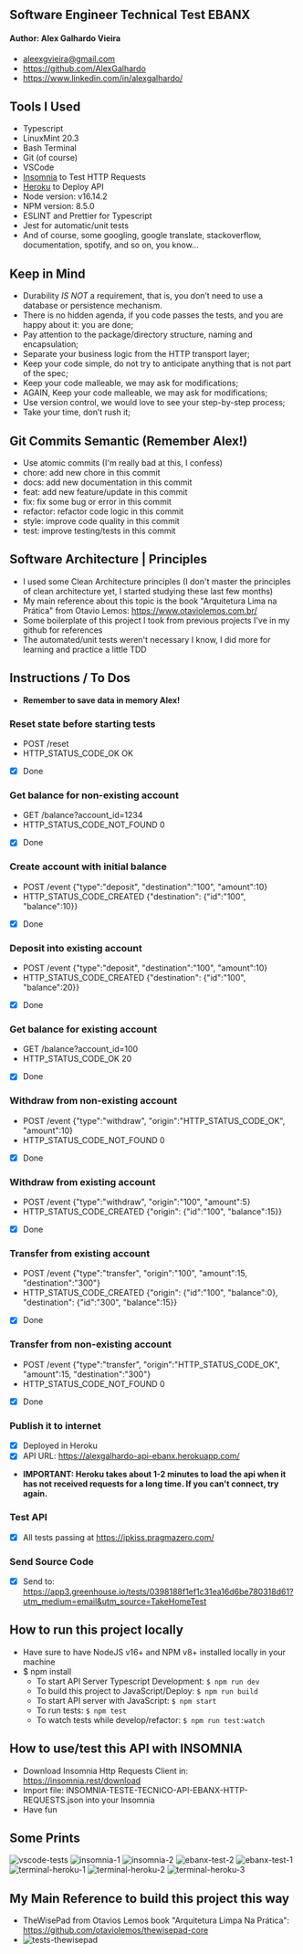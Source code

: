 ## Software Engineer Technical Test EBANX

#### Author: Alex Galhardo Vieira
- aleexgvieira@gmail.com
- https://github.com/AlexGalhardo
- https://www.linkedin.com/in/alexgalhardo/
## Tools I Used
- Typescript
- LinuxMint 20.3
- Bash Terminal
- Git (of course)
- VSCode
- [Insomnia](https://insomnia.rest/download) to Test HTTP Requests
- [Heroku](https://www.heroku.com/) to Deploy API
- Node version: v16.14.2
- NPM version: 8.5.0
- ESLINT and Prettier for Typescript
- Jest for automatic/unit tests
- And of course, some googling, google translate, stackoverflow, documentation, spotify, and so on, you know...

## Keep in Mind
- Durability *IS NOT* a requirement, that is, you don’t need to use a database or persistence mechanism.
- There is no hidden agenda, if you code passes the tests, and you are happy about it:  you are done;
- Pay attention to the package/directory structure, naming and encapsulation;
- Separate your business logic from the HTTP transport layer;
- Keep your code simple, do not try to anticipate anything that is not part of the spec;
- Keep your code malleable, we may ask for modifications;
- AGAIN, Keep your code malleable, we may ask for modifications;
- Use version control, we would love to see your step-by-step process;
- Take your time, don’t rush it;
## Git Commits Semantic (Remember Alex!)
- Use atomic commits (I'm really bad at this, I confess)
- chore: add new chore in this commit
- docs: add new documentation in this commit
- feat: add new feature/update in this commit
- fix: fix some bug or error in this commit
- refactor: refactor code logic in this commit
- style: improve code quality in this commit
- test: improve testing/tests in this commit

## Software Architecture | Principles
- I used some Clean Architecture principles (I don't master the principles of clean architecture yet, I started studying these last few months)
- My main reference about this topic is the book "Arquitetura Lima na Prática" from Otavio Lemos: https://www.otaviolemos.com.br/
- Some boilerplate of this project I took from previous projects I've in my github for references
- The automated/unit tests weren't necessary I know, I did more for learning and practice a little TDD
## Instructions / To Dos

- <strong>Remember to save data in memory Alex!</strong>

### Reset state before starting tests
- POST /reset
- HTTP_STATUS_CODE_OK OK
- [x] Done

### Get balance for non-existing account
- GET /balance?account_id=1234
- HTTP_STATUS_CODE_NOT_FOUND 0
- [x] Done

### Create account with initial balance
- POST /event {"type":"deposit", "destination":"100", "amount":10}
- HTTP_STATUS_CODE_CREATED {"destination": {"id":"100", "balance":10}}
- [x] Done

### Deposit into existing account
- POST /event {"type":"deposit", "destination":"100", "amount":10}
- HTTP_STATUS_CODE_CREATED {"destination": {"id":"100", "balance":20}}
- [x] Done

### Get balance for existing account
- GET /balance?account_id=100
- HTTP_STATUS_CODE_OK 20
- [x] Done

### Withdraw from non-existing account
- POST /event {"type":"withdraw", "origin":"HTTP_STATUS_CODE_OK", "amount":10}
- HTTP_STATUS_CODE_NOT_FOUND 0
- [x] Done

### Withdraw from existing account
- POST /event {"type":"withdraw", "origin":"100", "amount":5}
- HTTP_STATUS_CODE_CREATED {"origin": {"id":"100", "balance":15}}
- [x] Done

### Transfer from existing account
- POST /event {"type":"transfer", "origin":"100", "amount":15, "destination":"300"}
- HTTP_STATUS_CODE_CREATED {"origin": {"id":"100", "balance":0}, "destination": {"id":"300", "balance":15}}
- [x] Done

### Transfer from non-existing account
- POST /event {"type":"transfer", "origin":"HTTP_STATUS_CODE_OK", "amount":15, "destination":"300"}
- HTTP_STATUS_CODE_NOT_FOUND 0
- [x] Done

### Publish it to internet
- [x] Deployed in Heroku
- [x] API URL: https://alexgalhardo-api-ebanx.herokuapp.com/
- <strong>IMPORTANT: Heroku takes about 1-2 minutes to load the api when it has not received requests for a long time. If you can't connect, try again. </strong>

### Test API
- [x] All tests passing at https://ipkiss.pragmazero.com/

### Send Source Code
- [x] Send to: https://app3.greenhouse.io/tests/0398188f1ef1c31ea16d6be780318d61?utm_medium=email&utm_source=TakeHomeTest

## How to run this project locally
- Have sure to have NodeJS v16+ and NPM v8+ installed locally in your machine
- $ npm install
   - To start API Server Typescript Development: `$ npm run dev`
   - To build this project to JavaScript/Deploy: `$ npm run build`
   - To start API server with JavaScript: `$ npm start`
   - To run tests: `$ npm test`
   - To watch tests while develop/refactor: `$ npm run test:watch`

## How to use/test this API with INSOMNIA
- Download Insomnia Http Requests Client in: https://insomnia.rest/download
- Import file: INSOMNIA-TESTE-TECNICO-API-EBANX-HTTP-REQUESTS.json into your Insomnia
- Have fun
## Some Prints

![vscode-tests](https://user-images.githubusercontent.com/19540357/169660792-8c4c642c-586b-4779-aedc-23082d421386.png)
![insomnia-1](https://user-images.githubusercontent.com/19540357/169660793-ace2cb26-7d68-45fd-a14f-11c881447d8c.png)
![insomnia-2](https://user-images.githubusercontent.com/19540357/169660798-fdfef2a6-e949-4479-88d4-963ea5ff8860.png)
![ebanx-test-2](https://user-images.githubusercontent.com/19540357/169660786-89c93f33-5009-4940-a240-c4974ac72e0d.png)
![ebanx-test-1](https://user-images.githubusercontent.com/19540357/169660790-7e8573a8-3cb1-HTTP_STATUS_CODE_NOT_FOUNDd-8467-4b102aa6b806.png)
![terminal-heroku-1](https://user-images.githubusercontent.com/19540357/169660795-d98be922-32e0-4620-a11a-8bb35ebe903c.png)
![terminal-heroku-2](https://user-images.githubusercontent.com/19540357/169660796-5a0bf599-1fad-4ef0-a809-17b87f885be4.png)
![terminal-heroku-3](https://user-images.githubusercontent.com/19540357/169660812-5638e9ae-9e5b-4385-8ffd-66e0c718bb62.png)

## My Main Reference to build this project this way
- TheWisePad from Otavios Lemos book "Arquitetura Limpa Na Prática": https://github.com/otaviolemos/thewisepad-core
- ![tests-thewisepad](https://user-images.githubusercontent.com/19540357/169660799-bb09ec33-81d1-43fd-9b6c-3aade5ec6187.png)

